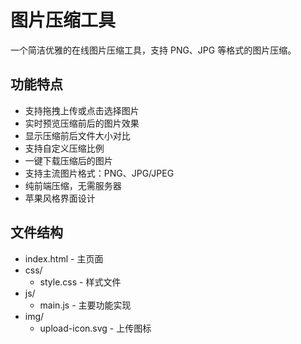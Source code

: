 # 图片压缩工具

一个简洁优雅的在线图片压缩工具，支持 PNG、JPG 等格式的图片压缩。

## 功能特点

- 支持拖拽上传或点击选择图片
- 实时预览压缩前后的图片效果
- 显示压缩前后文件大小对比
- 支持自定义压缩比例
- 一键下载压缩后的图片
- 支持主流图片格式：PNG、JPG/JPEG
- 纯前端压缩，无需服务器
- 苹果风格界面设计

## 文件结构

- index.html - 主页面
- css/
  - style.css - 样式文件
- js/
  - main.js - 主要功能实现
- img/
  - upload-icon.svg - 上传图标 